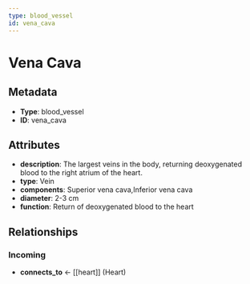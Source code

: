 ```yaml
---
type: blood_vessel
id: vena_cava
---
```


# Vena Cava

## Metadata

- **Type**: blood_vessel
- **ID**: vena_cava

## Attributes

- **description**: The largest veins in the body, returning deoxygenated blood to the right atrium of the heart.
- **type**: Vein
- **components**: Superior vena cava,Inferior vena cava
- **diameter**: 2-3 cm
- **function**: Return of deoxygenated blood to the heart

## Relationships

### Incoming

- **connects_to** ← [[heart]] (Heart)

